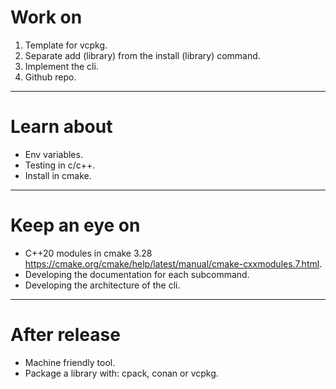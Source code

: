 # Work on
1. Template for vcpkg.
2. Separate add (library) from the install (library) command.
3. Implement the cli.
4. Github repo.
---
# Learn about
- Env variables.
- Testing in c/c++.
- Install in cmake.
---
# Keep an eye on
- C++20 modules in cmake 3.28 https://cmake.org/cmake/help/latest/manual/cmake-cxxmodules.7.html.
- Developing the documentation for each subcommand.
- Developing the architecture of the cli.
---
# After release
- Machine friendly tool.
- Package a library with: cpack, conan or vcpkg.
 
 

